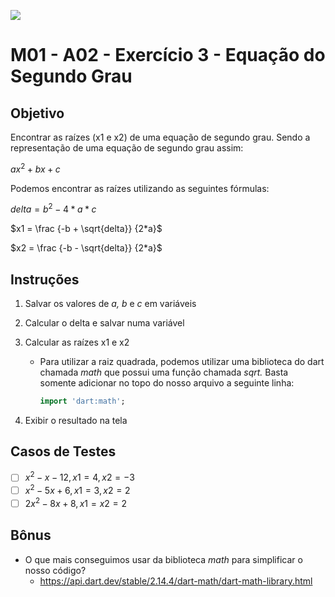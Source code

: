 ![](https://i.imgur.com/xG74tOh.png)

# M01 - A02 - Exercício 3 - Equação do Segundo Grau

## Objetivo

Encontrar as raízes (x1 e x2) de uma equação de segundo grau. Sendo a representação de uma equação de segundo grau assim: 

$ax^2 + bx + c$  

Podemos encontrar as raízes utilizando as seguintes fórmulas:

$delta = b^2 - 4*a*c$

$x1 = \frac {-b + \sqrt{delta}} {2*a}$

$x2 = \frac {-b - \sqrt{delta}} {2*a}$

## Instruções

1. Salvar os valores de *a, b* e *c* em variáveis
2. Calcular o delta e salvar numa variável
3. Calcular as raízes x1 e x2
   - Para utilizar a raiz quadrada, podemos utilizar uma biblioteca do dart chamada *math* que possui uma função chamada *sqrt.* Basta somente adicionar no topo do nosso arquivo a seguinte linha:
    
        ```dart
        import 'dart:math';
        ```
    
4. Exibir o resultado na tela

## Casos de Testes

- [ ]  $x^2 - x - 12, x1 = 4, x2 = -3$
- [ ]  $x^2 - 5x + 6, x1 = 3, x2 = 2$
- [ ]  $2x^2 - 8x + 8, x1 = x2 = 2$

## Bônus

- O que mais conseguimos usar da biblioteca *math* para simplificar o nosso código?
    - https://api.dart.dev/stable/2.14.4/dart-math/dart-math-library.html